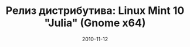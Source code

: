 ---
layout: post
title: "Релиз дистрибутива: Linux Mint 10 \"Julia\" (Gnome x64)"
date: 2010-11-12   
---